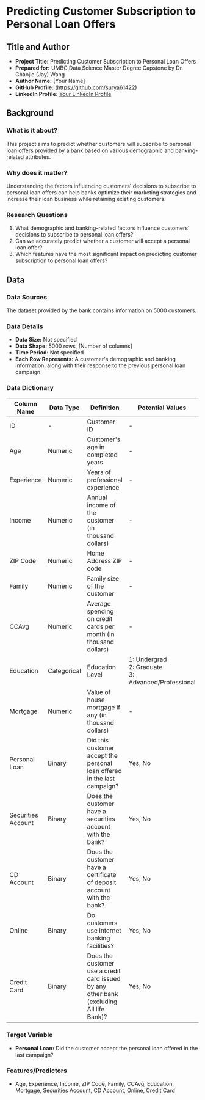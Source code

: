 # Predicting Customer Subscription to Personal Loan Offers

## Title and Author
- **Project Title:** Predicting Customer Subscription to Personal Loan Offers
- **Prepared for:** UMBC Data Science Master Degree Capstone by Dr. Chaojie (Jay) Wang
- **Author Name:** [Your Name]
- **GitHub Profile:** (https://github.com/surya61422)
- **LinkedIn Profile:** [Your LinkedIn Profile](https://www.linkedin.com/in/surya-prakash-reddy-gouni-148011213/)

## Background
### What is it about?
This project aims to predict whether customers will subscribe to personal loan offers provided by a bank based on various demographic and banking-related attributes.

### Why does it matter?
Understanding the factors influencing customers' decisions to subscribe to personal loan offers can help banks optimize their marketing strategies and increase their loan business while retaining existing customers.

### Research Questions
1. What demographic and banking-related factors influence customers' decisions to subscribe to personal loan offers?
2. Can we accurately predict whether a customer will accept a personal loan offer?
3. Which features have the most significant impact on predicting customer subscription to personal loan offers?

## Data
### Data Sources
The dataset provided by the bank contains information on 5000 customers.

### Data Details
- **Data Size:** Not specified
- **Data Shape:** 5000 rows, [Number of columns]
- **Time Period:** Not specified
- **Each Row Represents:** A customer's demographic and banking information, along with their response to the previous personal loan campaign.

### Data Dictionary
| Column Name        | Data Type | Definition                                                 | Potential Values                        |
|--------------------|-----------|------------------------------------------------------------|-----------------------------------------|
| ID                 | -         | Customer ID                                                | -                                       |
| Age                | Numeric   | Customer's age in completed years                          | -                                       |
| Experience         | Numeric   | Years of professional experience                           | -                                       |
| Income             | Numeric   | Annual income of the customer (in thousand dollars)        | -                                       |
| ZIP Code           | Numeric   | Home Address ZIP code                                      | -                                       |
| Family             | Numeric   | Family size of the customer                                | -                                       |
| CCAvg              | Numeric   | Average spending on credit cards per month (in thousand dollars) | -                                   |
| Education          | Categorical | Education Level                                           | 1: Undergrad<br>2: Graduate<br>3: Advanced/Professional |
| Mortgage           | Numeric   | Value of house mortgage if any (in thousand dollars)       | -                                       |
| Personal Loan      | Binary    | Did this customer accept the personal loan offered in the last campaign? | Yes, No                          |
| Securities Account | Binary    | Does the customer have a securities account with the bank?  | Yes, No                                |
| CD Account         | Binary    | Does the customer have a certificate of deposit account with the bank? | Yes, No                            |
| Online             | Binary    | Do customers use internet banking facilities?              | Yes, No                                |
| Credit Card        | Binary    | Does the customer use a credit card issued by any other bank (excluding All life Bank)? | Yes, No |

### Target Variable
- **Personal Loan:** Did the customer accept the personal loan offered in the last campaign?

### Features/Predictors
- Age, Experience, Income, ZIP Code, Family, CCAvg, Education, Mortgage, Securities Account, CD Account, Online, Credit Card


